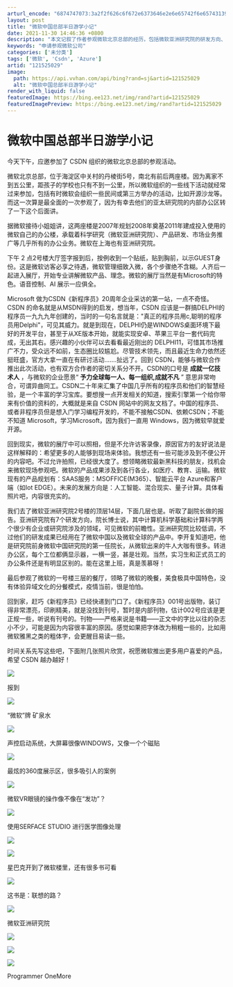 ```yaml
---
arturl_encode: "6874747073:3a2f2f626c6f672e6373646e2e6e65742f6e6574313939392f:61727469636c652f64657461696c732f313231353235303239"
layout: post
title: "微软中国总部半日游学小记"
date: 2021-11-30 14:46:36 +0800
description: "本文记叙了作者参观微软北京总部的经历，包括微软亚洲研究院的研发方向、产品展示，以及与CSDN的合作。"
keywords: "申请参观微软公司"
categories: ['未分类']
tags: ['微软', 'Csdn', 'Azure']
artid: "121525029"
image:
  path: https://api.vvhan.com/api/bing?rand=sj&artid=121525029
  alt: "微软中国总部半日游学小记"
render_with_liquid: false
featuredImage: https://bing.ee123.net/img/rand?artid=121525029
featuredImagePreview: https://bing.ee123.net/img/rand?artid=121525029
---
```


# 微软中国总部半日游学小记

今天下午，应邀参加了 CSDN 组织的微软北京总部的参观活动。

微软北京总部，位于海淀区中关村的丹棱街5号，南北有前后两座楼。因为离家不到五公里，距孩子的学校也只有不到一公里，所以微软组织的一些线下活动就经常过来参加，包括有时微软会组织一些民间或第三方举办的活动，比如开源沙龙等。而这一次算是最全面的一次参观了，因为有幸去他们的亚太研究院的内部办公区转了一下这个后面讲。

据微软接待小姐姐讲，这两座楼是2007年规划2008年奠基2011年建成投入使用的微软自己的办公楼，承载着科学研究（微软亚洲研究院）、产品研发、市场业务推广等几乎所有的办公业务。微软在上海也有亚洲研究院。

下午 2 点2号楼大厅签字报到后，按例收到一个贴纸，贴到胸前，以示GUEST身份。这是微软访客必享之待遇，微软管理细致入微，各个步骤绝不含糊。人齐后一起进入展厅，开始专业讲解微软产品、理念。微软的展厅当然是有Microsoft的特色。语音控制、AI 展示一应俱全。

Microsoft 做为CSDN《新程序员》20周年企业采访的第一站，一点不奇怪。CSDN 的命名就是从MSDN得到的启发，想当年，CSDN 应该是一群搞DELPHI的程序员一九九九年创建的，当时的一句名言就是："真正的程序员用c,聪明的程序员用Delphi"，可见其威力。就是到现在，DELPHI仍是WINDOWS桌面环境下最好的开发平台，甚至于从XE版本开始，就能实现安卓、苹果三平台一套代码完成，无出其右。感兴趣的小伙伴可以去看看最近刚出的 DELPHI11，可惜其市场推广不力，受众远不如前，生态圈比较尴尬。尽管技术领先，而且最近生命力依然还挺旺盛，官方大拿一直在有研讨活动.......扯远了。回到 CSDN，能够与微软合作推出此次活动，也有双方合作者的密切关系分不开。CSDN的口号是
**成就一亿技术人**
，与微软的企业愿景“
**予力全球每一人、每一组织,成就不凡**
” 意思非常吻合，可谓异曲同工。CSDN二十年来汇集了中国几乎所有的程序员和他们的智慧经验，是一个丰富的学习宝库。要想搜一点开发相关的知道，搜索引擎第一个给你带来有价值的资料的，大概就是来自 CSDN 网站中的网友文档了。中国的程序员、或者非程序员但是想入门学习编程开发的，不能不接触CSDN、依赖CSDN；不能不知道 Microsoft，学习Microsoft，因为我们一直用 Windows，因为微软早就爱开源。

回到现实，微软的展厅中可以照相，但是不允许访客录像，原因官方的友好说法是这样解释的：希望更多的人能够到现场来体验。我想还有一些可能涉及到不便公开的内容吧。不过允许拍照，已经很大度了。想领略微软最新黑科技的朋友，找机会来微软现场参观吧。微软的产品成果涉及到各行各业，如医疗、教育、运输。微软现有的产品规划有：SAAS服务：MSOFFICE(M365）、智能云平台 Azure和客户端（如Iot EDGE）。未来的发展方向是：人工智能、混合现实、量子计算。具体看照片吧，内容很充实的。

我们去了微软亚洲研究院2号楼的顶层14层，下面几层也是。听取了副院长做的报告。亚洲研究院有7个研发方向，院长博士说，其中计算机科学基础和计算科学两个很少有企业或研究院涉及的领域，可见微软的前瞻性。亚洲研究院比较低调，不过他们的研发成果已经用在了微软中国以及微软全球的产品中。李开复知道吧，他是研究院前身微软中国研究院的第一任院长，从微软出来的牛人大咖有很多。转进办公区，每个工位都俩显示器，一横一竖，甚是壮观。当然，实习生和正式员工的办公条件还是有明显区别的。能在这里上班，真是羡慕呀！

最后参观了微软的一号楼三层的餐厅，领略了微软的晚餐，美食极具中国特色，没有体验异域文化的分餐模式，疫情当前，很是怕怕。

回到家，赶巧《新程序员》已经快递到门口了。《新程序员》001号出版物，装订得非常漂亮，印刷精美，就是没找到刊号，暂时是内部刊物，估计002号应该是更正规一些，听说有刊号的。刊物——严格来说是书籍——正文中的字比以往的杂志小不少，可能是因为内容很丰富的原因。感觉如果把字体改为稍粗一些的，比如用微软雅黑之类的粗体字，会更醒目易读一些。

时间关系先写这些吧，下面附几张照片欣赏，祝愿微软推出更多用户喜爱的产品，希望 CSDN 越办越好！

![](https://i-blog.csdnimg.cn/blog_migrate/9306b8bf8cb9adf69651fb2bba10488d.jpeg)

报到

![](https://i-blog.csdnimg.cn/blog_migrate/1900d5cba7310e98655505d2e4ada6d6.jpeg)

“微软”牌 矿泉水

![](https://i-blog.csdnimg.cn/blog_migrate/405b21a675af506d845b964ee7c4cf9c.jpeg)

声控启动系统，大屏幕很像WINDOWS，又像一个个磁贴

![](https://i-blog.csdnimg.cn/blog_migrate/9aceb0efdbf6dacbea9444f2d7eed629.jpeg)

最炫的360度展示区，很多吸引人的案例

![](https://i-blog.csdnimg.cn/blog_migrate/2ad214c86a60e4b186f5720144390ec6.jpeg)

微软VR眼镜的操作像不像在“发功”？

![](https://i-blog.csdnimg.cn/blog_migrate/fa52acecf5cd2b34d912ed71d69cff9f.jpeg)

使用SERFACE STUDIO 进行医学图像处理

![](https://i-blog.csdnimg.cn/blog_migrate/7ac4020232d27031ee4e731ce0038252.jpeg)

![](https://i-blog.csdnimg.cn/blog_migrate/88f91afd824be687b451eb49a190f2e4.jpeg)

星巴克开到了微软楼里，还有很多书可看

![](https://i-blog.csdnimg.cn/blog_migrate/cec6498b5e10044821e36e30cde77028.jpeg)

这书是：联想的路？

![](https://i-blog.csdnimg.cn/blog_migrate/ed6440df3cb5d83755f2088b2e02f4e2.jpeg)

微软亚洲研究院

![](https://i-blog.csdnimg.cn/blog_migrate/48cafc9cbeb6f709f0550adc176852ea.jpeg)

![](https://i-blog.csdnimg.cn/blog_migrate/ea0b5b90bf94144bec5ebc3afa20f11c.jpeg)

![](https://i-blog.csdnimg.cn/blog_migrate/a2884e20ac02a89d230b48bfa555fe3d.jpeg)

Programmer OneMore